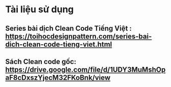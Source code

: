 # Tài liệu sử dụng
## Series bài dịch Clean Code Tiếng Việt : https://toihocdesignpattern.com/series-bai-dich-clean-code-tieng-viet.html

## Sách Clean code gốc: https://drive.google.com/file/d/1UDY3MuMshOpaF8cDxszYjecM32FKoBnk/view
